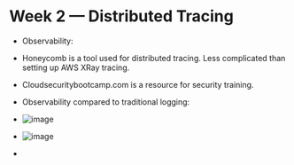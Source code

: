 # Week 2 — Distributed Tracing

- Observability:
- Honeycomb is a tool used for distributed tracing.  Less complicated than setting up AWS XRay tracing.
- Cloudsecuritybootcamp.com is a resource for security training.

- Observability compared to traditional logging:
- ![image](https://github.com/user-attachments/assets/da768445-0fbd-457f-8012-da6301da896d)

- ![image](https://github.com/user-attachments/assets/b2af6b05-788c-4b50-9f2d-47e0d44e7d13)

- 


